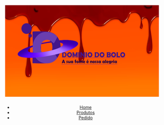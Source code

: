  <header>
    <div class="caixa">
      <h1><img width="600px" height="300px" src="logo.jpeg"></h1>
           <nav>
            <ul>
              <li><a href="DominioDoBolo.html">Home</a></li>
              <li><a href="Produtos.html">Produtos</a></li>
              <li><a href="Contato.html">Pedido</a></li>
            </ul>
          </nav>
        </div>
  </header>
